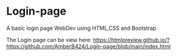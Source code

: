 # Login-page
A basic login page WebDev using HTML,CSS and Bootstrap

The Login page can be view here:
https://htmlpreview.github.io/?https://github.com/AmberB424/Login-page/blob/main/index.html
